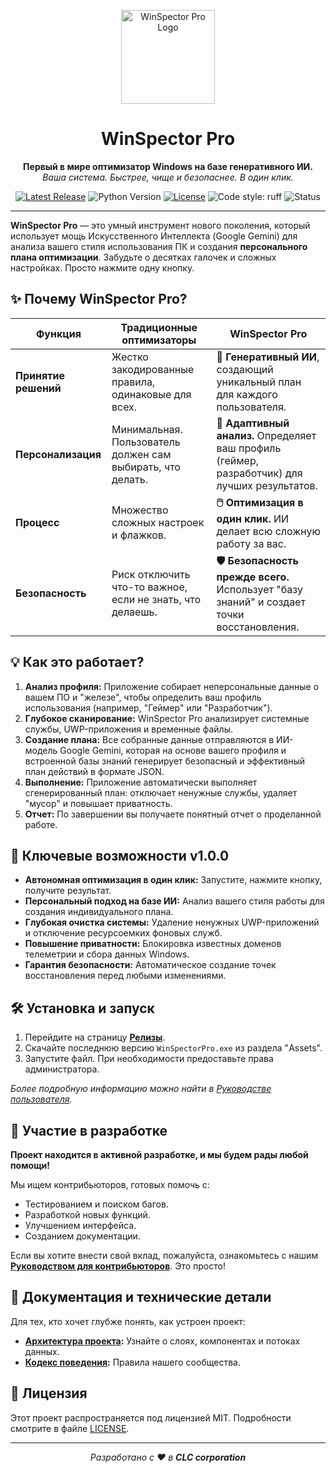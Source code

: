 <p align="center">
  <img src="https://raw.githubusercontent.com/user-attachments/assets/d1c32c25-1e35-4303-9d8a-98de5b9d5c4b" alt="WinSpector Pro Logo" width="150"/>
</p>

<h1 align="center">WinSpector Pro</h1>

<p align="center">
  <strong>Первый в мире оптимизатор Windows на базе генеративного ИИ.</strong>
  <br>
  <em>Ваша система. Быстрее, чище и безопаснее. В один клик.</em>
</p>

<p align="center">
    <a href="https://github.com/deeCaTofficial/WinSpectorPro/releases/latest"><img src="https://img.shields.io/github/v/release/deeCaTofficial/WinSpectorPro?label=версия" alt="Latest Release"></a>
    <img src="https://img.shields.io/badge/python-3.10+-blue.svg" alt="Python Version">
    <a href="https://github.com/deeCaTofficial/WinSpectorPro/blob/main/LICENSE"><img src="https://img.shields.io/github/license/deeCaTofficial/WinSpectorPro" alt="License"></a>
    <img src="https://img.shields.io/badge/code%20style-ruff-black.svg" alt="Code style: ruff">
    <img src="https://img.shields.io/badge/status-активная%20разработка-green.svg" alt="Status">
</p>

---

**WinSpector Pro** — это умный инструмент нового поколения, который использует мощь Искусственного Интеллекта (Google Gemini) для анализа вашего стиля использования ПК и создания **персонального плана оптимизации**. Забудьте о десятках галочек и сложных настройках. Просто нажмите одну кнопку.

## ✨ Почему WinSpector Pro?

| Функция                  | Традиционные оптимизаторы                                    | WinSpector Pro                                                                 |
| ------------------------ | ------------------------------------------------------------ | ------------------------------------------------------------------------------ |
| **Принятие решений**     | Жестко закодированные правила, одинаковые для всех.          | **🤖 Генеративный ИИ**, создающий уникальный план для каждого пользователя.      |
| **Персонализация**       | Минимальная. Пользователь должен сам выбирать, что делать.      | **🧠 Адаптивный анализ.** Определяет ваш профиль (геймер, разработчик) для лучших результатов. |
| **Процесс**              | Множество сложных настроек и флажков.                       | **🖱️ Оптимизация в один клик.** ИИ делает всю сложную работу за вас.          |
| **Безопасность**         | Риск отключить что-то важное, если не знать, что делаешь.    | **🛡️ Безопасность прежде всего.** Использует "базу знаний" и создает точки восстановления. |

## 💡 Как это работает?

1.  **Анализ профиля:** Приложение собирает неперсональные данные о вашем ПО и "железе", чтобы определить ваш профиль использования (например, "Геймер" или "Разработчик").
2.  **Глубокое сканирование:** WinSpector Pro анализирует системные службы, UWP-приложения и временные файлы.
3.  **Создание плана:** Все собранные данные отправляются в ИИ-модель Google Gemini, которая на основе вашего профиля и встроенной базы знаний генерирует безопасный и эффективный план действий в формате JSON.
4.  **Выполнение:** Приложение автоматически выполняет сгенерированный план: отключает ненужные службы, удаляет "мусор" и повышает приватность.
5.  **Отчет:** По завершении вы получаете понятный отчет о проделанной работе.

## 🚀 Ключевые возможности v1.0.0

-   **Автономная оптимизация в один клик:** Запустите, нажмите кнопку, получите результат.
-   **Персональный подход на базе ИИ:** Анализ вашего стиля работы для создания индивидуального плана.
-   **Глубокая очистка системы:** Удаление ненужных UWP-приложений и отключение ресурсоемких фоновых служб.
-   **Повышение приватности:** Блокировка известных доменов телеметрии и сбора данных Windows.
-   **Гарантия безопасности:** Автоматическое создание точек восстановления перед любыми изменениями.

## 🛠️ Установка и запуск

1.  Перейдите на страницу **[Релизы](https://github.com/deeCaTofficial/WinSpectorPro/releases/latest)**.
2.  Скачайте последнюю версию `WinSpectorPro.exe` из раздела "Assets".
3.  Запустите файл. При необходимости предоставьте права администратора.

*Более подробную информацию можно найти в [Руководстве пользователя](./docs/USER_GUIDE.md).*

## 🤝 Участие в разработке

**Проект находится в активной разработке, и мы будем рады любой помощи!**

Мы ищем контрибьюторов, готовых помочь с:
-   Тестированием и поиском багов.
-   Разработкой новых функций.
-   Улучшением интерфейса.
-   Созданием документации.

Если вы хотите внести свой вклад, пожалуйста, ознакомьтесь с нашим **[Руководством для контрибьюторов](./CONTRIBUTING.md)**. Это просто!

## 📄 Документация и технические детали

Для тех, кто хочет глубже понять, как устроен проект:

-   **[Архитектура проекта](./docs/ARCHITECTURE.md):** Узнайте о слоях, компонентах и потоках данных.
-   **[Кодекс поведения](./CODE_OF_CONDUCT.md):** Правила нашего сообщества.

## 📄 Лицензия

Этот проект распространяется под лицензией MIT. Подробности смотрите в файле [LICENSE](./LICENSE).

---
<p align="center">
  <em>Разработано с ❤️ в <strong>CLC corporation</strong></em>
</p>